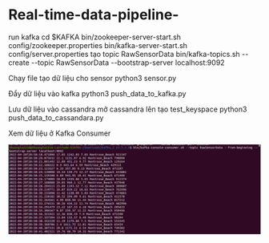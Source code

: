 # Real-time-data-pipeline-
run kafka
cd $KAFKA
bin/zookeeper-server-start.sh config/zookeeper.properties 
bin/kafka-server-start.sh config/server.properties
tạo topic RawSensorData
bin/kafka-topics.sh --create --topic RawSensorData --bootstrap-server localhost:9092

Chạy file tạo dữ liệu cho sensor 
python3 sensor.py 

Đẩy dữ liệu vào kafka
python3 push_data_to_kafka.py 

Lưu dữ liệu vào  cassandra
mở cassandra lên tạo test_keyspace
python3 push_data_to_cassandara.py 

Xem dữ liệu ở  Kafka Consumer
 
 
![alt text](https://github.com/thuongle2210/Real-time-data-pipeline-/blob/main/Screenshot%20from%202022-04-20%2020-59-55.png)
